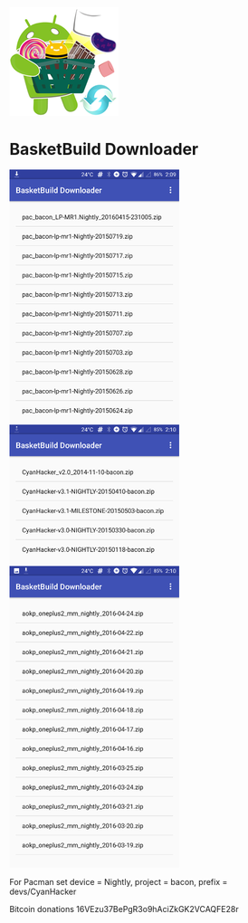 ![Alt text](app/src/main/res/mipmap-xxxhdpi/ic_launcher.png?raw=true "BasketBuild Downloader")
# BasketBuild Downloader
![Alt text](screenshots/pacman.png?raw=true "Pacman")
![Alt text](screenshots/cyan.png?raw=true "CyanHacker")
![Alt text](screenshots/aokp.png?raw=true "AOKP")

For Pacman set device = Nightly, project = bacon, prefix = devs/CyanHacker

Bitcoin donations 16VEzu37BePgR3o9hAciZkGK2VCAQFE28r

